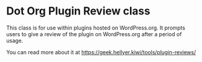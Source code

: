 # Dot Org Plugin Review class

This class is for use within plugins hosted on WordPress.org. It prompts users to give a review of the plugin on WordPress.org after a period of usage.

You can read more about it at <a href="https://geek.hellyer.kiwi/tools/plugin-reviews/">https://geek.hellyer.kiwi/tools/plugin-reviews/</a>
